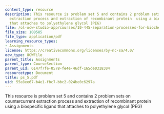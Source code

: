 ```yaml
---
content_type: resource
description: This resource is problem set 5 and contains 2 problem sets on countercurrent
  extraction process and extraction of recombinant protein  using a biospecific ligand
  that attaches to polyethylene glycol (PEG)
file: /ol-ocw-studio-app/courses/10-445-separation-processes-for-biochemical-products-summer-2005/55e8ee67b4e1fbc7bbc2024be0c6297a_ps_5.pdf
file_size: 108585
file_type: application/pdf
learning_resource_types:
- Assignments
license: https://creativecommons.org/licenses/by-nc-sa/4.0/
ocw_type: OCWFile
parent_title: Assignments
parent_type: CourseSection
parent_uid: 6147f7fe-0578-fe4e-46df-165de0318304
resourcetype: Document
title: ps_5.pdf
uid: 55e8ee67-b4e1-fbc7-bbc2-024be0c6297a
---
```

This resource is problem set 5 and contains 2 problem sets on countercurrent extraction process and extraction of recombinant protein  using a biospecific ligand that attaches to polyethylene glycol (PEG)